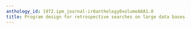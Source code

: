 ```yaml
---
anthology_id: 1972.ipm_journal-ir0anthology0volumeA8A1.0
title: Program design for retrospective searches on large data bases
---
```

